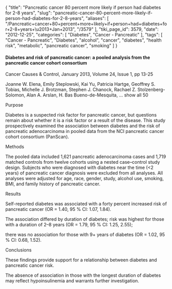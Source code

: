 {
    "title": "Pancreatic cancer 80 percent more likely if person had diabetes for 2-8 years",
    "slug": "pancreatic-cancer-80-percent-more-likely-if-person-had-diabetes-for-2-8-years",
    "aliases": [
        "/Pancreatic+cancer+80+percent+more+likely+if+person+had+diabetes+for+2-8+years+\u2013+Jan+2013",
        "/3579"
    ],
    "tiki_page_id": 3579,
    "date": "2012-12-25",
    "categories": [
        "Diabetes",
        "Cancer - Pancreatic"
    ],
    "tags": [
        "Cancer - Pancreatic",
        "Diabetes",
        "alcohol",
        "cancer",
        "diabetes",
        "health risk",
        "metabolic",
        "pancreatic cancer",
        "smoking"
    ]
}


#### Diabetes and risk of pancreatic cancer: a pooled analysis from the pancreatic cancer cohort consortium

Cancer Causes & Control, January 2013, Volume 24, Issue 1, pp 13-25

Joanne W. Elena, Emily Steplowski, Kai Yu, Patricia Hartge, Geoffrey S. Tobias, Michelle J. Brotzman, Stephen J. Chanock, Rachael Z. Stolzenberg-Solomon, Alan A. Arslan, H. Bas Bueno-de-Mesquita, … show all 50

Purpose

Diabetes is a suspected risk factor for pancreatic cancer, but questions remain about whether it is a risk factor or a result of the disease. This study prospectively examined the association between diabetes and the risk of pancreatic adenocarcinoma in pooled data from the NCI pancreatic cancer cohort consortium (PanScan).

Methods

The pooled data included 1,621 pancreatic adenocarcinoma cases and 1,719 matched controls from twelve cohorts using a nested case–control study design. Subjects who were diagnosed with diabetes near the time (<2 years) of pancreatic cancer diagnosis were excluded from all analyses. All analyses were adjusted for age, race, gender, study, alcohol use, smoking, BMI, and family history of pancreatic cancer.

Results

Self-reported diabetes was associated with a forty percent increased risk of pancreatic cancer (OR = 1.40, 95 % CI: 1.07, 1.84). 

The association differed by duration of diabetes; risk was highest for those with a duration of 2–8 years (OR = 1.79, 95 % CI: 1.25, 2.55); 

there was no association for those with 9+ years of diabetes (OR = 1.02, 95 % CI: 0.68, 1.52).

Conclusions

These findings provide support for a relationship between diabetes and pancreatic cancer risk. 

The absence of association in those with the longest duration of diabetes may reflect hypoinsulinemia and warrants further investigation.